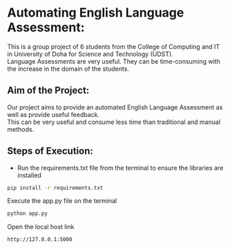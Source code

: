 # Automating English Language Assessment:
This is a group project of 6 students from the College of Computing and IT in University of Doha for Science and Technology (UDST).  
Language Assessments are very useful. They can be time-consuming with the increase in the domain of the students.  
## Aim of the Project:
Our project aims to provide an automated English Language Assessment as well as provide useful feedback.  
This can be very useful and consume less time than traditional and manual methods.
## Steps of Execution:
- Run the requirements.txt file from the terminal to ensure the libraries are installed
```bash
pip install -r requirements.txt
```  
Execute the app.py file on the terminal
```bash
python app.py
```
Open the local host link
```bash
http://127.0.0.1:5000
```  

